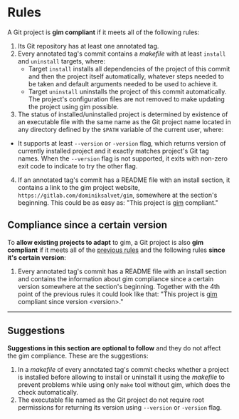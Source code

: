 # Rules

A Git project is **gim compliant** if it meets all of the following rules:

1. Its Git repository has at least one annotated tag.
2. Every annotated tag's commit contains a *makefile* with at least `install` and `uninstall` targets, where:
   * Target `install` installs all dependencies of the project of this commit and then the project itself automatically, whatever steps needed to be taken and default arguments needed to be used to achieve it.
   * Target `uninstall` uninstalls the project of this commit automatically. The project's configuration files are not removed to make updating the project using gim possible.
3. The status of installed/uninstalled project is determined by existence of an executable file with the same name as the Git project name located in any directory defined by the `$PATH` variable of the current user, where:
  * It supports at least `--version` or `-version` flag, which returns version of currently installed project and it exactly matches project's Git tag names. When the `--version` flag is not supported, it exits with non-zero exit code to indicate to try the other flag.
4. If an annotated tag's commit has a README file with an install section, it contains a link to the gim project website, `https://gitlab.com/dominiksalvet/gim`, somewhere at the section's beginning. This could be as easy as: "This project is [gim](https://gitlab.com/dominiksalvet/gim) compliant."

## Compliance since a certain version

To **allow existing projects to adapt** to gim, a Git project is also **gim compliant** if it meets all of the [previous rules](#rules) and the following rules **since it's certain version**:

1. Every annotated tag's commit has a README file with an install section and contains the information about gim compliance since a certain version somewhere at the section's beginning. Together with the 4th point of the previous rules it could look like that: "This project is [gim](https://gitlab.com/dominiksalvet/gim) compliant since version \<version\>."

---

## Suggestions

**Suggestions in this section are optional to follow** and they do not affect the gim compliance. These are the suggestions:

1. In a *makefile* of every annotated tag's commit checks whether a project is installed before allowing to install or uninstall it using the *makefile* to prevent problems while using only `make` tool without gim, which does the check automatically.
2. The executable file named as the Git project do not require root permissions for returning its version using `--version` or `-version` flag.
